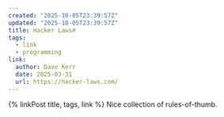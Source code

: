 ```yaml
---
created: "2025-10-05T23:39:57Z"
updated: "2025-10-05T23:39:57Z"
title: Hacker Laws#
tags:
  - link
  - programming
link:
  author: Dave Kerr
  date: 2025-03-31
  url: https://hacker-laws.com/
---
```


{% linkPost title, tags, link %} Nice collection of rules-of-thumb.
